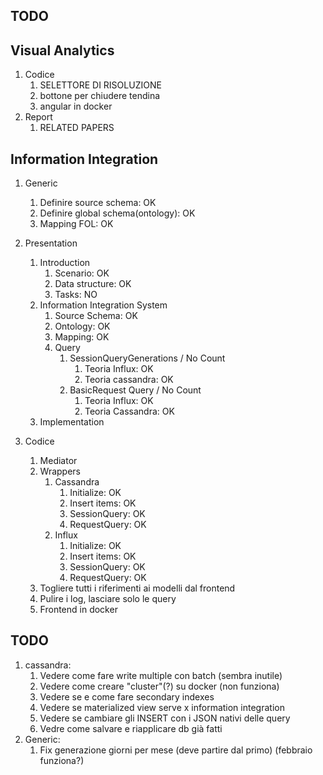 ## TODO



## Visual Analytics
1) Codice
   1) SELETTORE DI RISOLUZIONE
   2) bottone per chiudere tendina
   3) angular in docker
2) Report
   1) RELATED PAPERS


## Information Integration

1) Generic
   1) Definire source schema: OK
   2) Definire global schema(ontology): OK
   3) Mapping FOL: OK

2) Presentation
   1) Introduction
      1) Scenario: OK
      2) Data structure: OK
      3) Tasks: NO
   2) Information Integration System
      1) Source Schema: OK
      2) Ontology: OK
      3) Mapping: OK
      4) Query
         1) SessionQueryGenerations / No Count
            1) Teoria Influx: OK
            2) Teoria cassandra: OK
         2) BasicRequest Query / No Count
            1) Teoria Influx: OK
            2) Teoria Cassandra: OK 
   3) Implementation
3) Codice
   1) Mediator
   2) Wrappers
      1) Cassandra
         1) Initialize: OK
         2) Insert items: OK
         3) SessionQuery: OK
         4) RequestQuery: OK
      2) Influx
         1) Initialize: OK
         2) Insert items: OK
         3) SessionQuery: OK
         4) RequestQuery: OK
   3) Togliere tutti i riferimenti ai modelli dal frontend
   4) Pulire i log, lasciare solo le query
   5) Frontend in docker

## TODO

1) cassandra:
   1) Vedere come fare write multiple con batch (sembra inutile)
   2) Vedere come creare "cluster"(?) su docker (non funziona)
   3) Vedere se e come fare secondary indexes
   4) Vedere se materialized view serve x information integration
   5) Vedere se cambiare gli INSERT con i JSON nativi delle query
   6) Vedre come salvare e riapplicare db già fatti
2) Generic:
   1) Fix generazione giorni per mese (deve partire dal primo) (febbraio funziona?)
